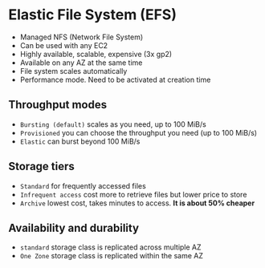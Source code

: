 # Elastic File System (EFS)

- Managed NFS (Network File System)
- Can be used with any EC2
- Highly available, scalable, expensive (3x gp2)
- Available on any AZ at the same time
- File system scales automatically
- Performance mode. Need to be activated at creation time

## Throughput modes

- `Bursting (default)` scales as you need, up to 100 MiB/s
- `Provisioned` you can choose the throughput you need (up to 100 MiB/s)
- `Elastic` can burst beyond 100 MiB/s

## Storage tiers

- `Standard` for frequently accessed files
- `Infrequent access` cost more to retrieve files but lower price to store
- `Archive` lowest cost, takes minutes to access. **It is about 50% cheaper**

## Availability and durability

- `standard` storage class is replicated across multiple AZ
- `One Zone` storage class is replicated within the same AZ
